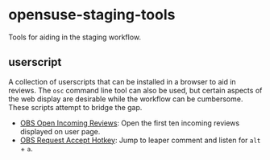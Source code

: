 # opensuse-staging-tools
Tools for aiding in the staging workflow.


## userscript
A collection of userscripts that can be installed in a browser to aid in reviews. The `osc` command line tool can also be used, but certain aspects of the web display are desirable while the workflow can be cumbersome. These scripts attempt to bridge the gap.

- [OBS Open Incoming Reviews](https://github.com/jberry-suse/opensuse-staging-tools/raw/master/userscript/obs-open-incoming-reviews.user.js): Open the first ten incoming reviews displayed on user page.
- [OBS Request Accept Hotkey](https://github.com/jberry-suse/opensuse-staging-tools/raw/master/userscript/obs-request-accept-hotkey.user.js): Jump to leaper comment and listen for `alt` + `a`.
